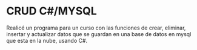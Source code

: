 # CRUD C#/MYSQL
Realicé un programa para un curso con las funciones de crear, eliminar, insertar y actualizar datos que se guardan en una base de datos en mysql que esta en la nube, usando  C#.

